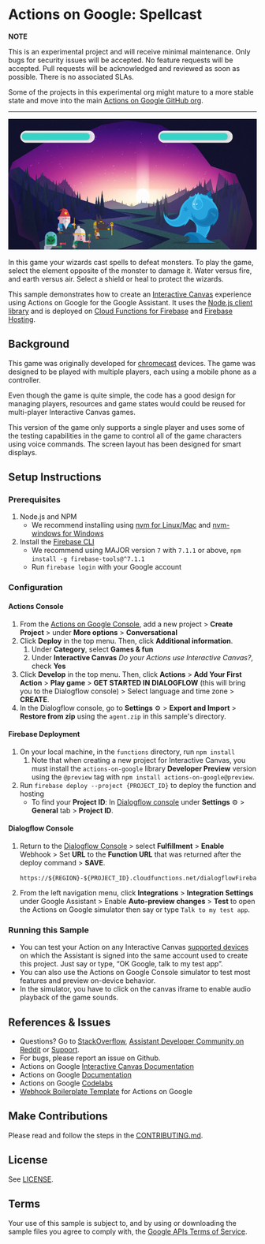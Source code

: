 # Actions on Google: Spellcast

**NOTE**

This is an experimental project and will receive minimal maintenance. Only bugs for security issues will be accepted. No feature requests will be accepted. Pull requests will be acknowledged and reviewed as soon as possible. There is no associated SLAs.

Some of the projects in this experimental org might mature to a more stable state and move into the main [Actions on Google GitHub org](https://github.com/actions-on-google).

---
![Spellcast Game](/public/assets/screenshot.png?raw=true "Spellcast Game")

In this game your wizards cast spells to defeat monsters. To play the game, select the element opposite of the monster to damage it. Water versus fire, and earth versus air. Select a shield or heal to protect the wizards.

This sample demonstrates how to create an [Interactive Canvas](https://developers.google.com/actions/canvas/) experience using Actions on Google for the Google Assistant. It uses the [Node.js client library](https://github.com/actions-on-google/actions-on-google-nodejs) and is deployed on [Cloud Functions for Firebase](https://firebase.google.com/docs/functions/) and [Firebase Hosting](https://firebase.google.com/docs/hosting).

## Background

This game was originally developed for [chromecast](https://developers.google.com/cast) devices. The game was designed to be played with multiple players, each using a mobile phone as a controller.

Even though the game is quite simple, the code has a good design for managing players, resources and game states would could be reused for multi-player Interactive Canvas games.

This version of the game only supports a single player and uses some of the testing capabilities in the game to control all of the game characters using voice commands. The  screen layout has been designed for smart displays.

## Setup Instructions

### Prerequisites

1. Node.js and NPM
   - We recommend installing using [nvm for Linux/Mac](https://github.com/creationix/nvm) and [nvm-windows for Windows](https://github.com/coreybutler/nvm-windows)
2. Install the [Firebase CLI](https://developers.google.com/actions/dialogflow/deploy-fulfillment)
   - We recommend using MAJOR version `7` with `7.1.1` or above, `npm install -g firebase-tools@^7.1.1`
   - Run `firebase login` with your Google account

### Configuration

#### Actions Console

1. From the [Actions on Google Console](https://console.actions.google.com/), add a new project > **Create Project** > under **More options** > **Conversational**
1. Click **Deploy** in the top menu. Then, click **Additional information**.
   1. Under **Category**, select **Games & fun**
   1. Under **Interactive Canvas** _Do your Actions use Interactive Canvas?_, check **Yes**
1. Click **Develop** in the top menu. Then, click **Actions** > **Add Your First Action** > **Play game** > **GET STARTED IN DIALOGFLOW** (this will bring you to the Dialogflow console) > Select language and time zone > **CREATE**.
1. In the Dialogflow console, go to **Settings** ⚙ > **Export and Import** > **Restore from zip** using the `agent.zip` in this sample's directory.

#### Firebase Deployment

1. On your local machine, in the `functions` directory, run `npm install`
   1. Note that when creating a new project for Interactive Canvas, you must install the `actions-on-google` library **Developer Preview** version using the `@preview` tag with `npm install actions-on-google@preview`.
1. Run `firebase deploy --project {PROJECT_ID}` to deploy the function and hosting
   - To find your **Project ID**: In [Dialogflow console](https://console.dialogflow.com/) under **Settings** ⚙ > **General** tab > **Project ID**.

#### Dialogflow Console

1. Return to the [Dialogflow Console](https://console.dialogflow.com) > select **Fulfillment** > **Enable** Webhook > Set **URL** to the **Function URL** that was returned after the deploy command > **SAVE**.
   ```
   https://${REGION}-${PROJECT_ID}.cloudfunctions.net/dialogflowFirebaseFulfillment
   ```
1. From the left navigation menu, click **Integrations** > **Integration Settings** under Google Assistant > Enable **Auto-preview changes** > **Test** to open the Actions on Google simulator then say or type `Talk to my test app`.

### Running this Sample

- You can test your Action on any Interactive Canvas [supported devices](https://developers.google.com/actions/interactivecanvas/#supported_devices) on which the Assistant is signed into the same account used to create this project. Just say or type, “OK Google, talk to my test app”.
- You can also use the Actions on Google Console simulator to test most features and preview on-device behavior.
- In the simulator, you have to click on the canvas iframe to enable audio playback of the game sounds.

## References & Issues

- Questions? Go to [StackOverflow](https://stackoverflow.com/questions/tagged/actions-on-google), [Assistant Developer Community on Reddit](https://www.reddit.com/r/GoogleAssistantDev/) or [Support](https://developers.google.com/actions/support/).
- For bugs, please report an issue on Github.
- Actions on Google [Interactive Canvas Documentation](https://developers.google.com/actions/canvas/)
- Actions on Google [Documentation](https://developers.google.com/actions/extending-the-assistant)
- Actions on Google [Codelabs](https://codelabs.developers.google.com/?cat=Assistant)
- [Webhook Boilerplate Template](https://github.com/actions-on-google/dialogflow-webhook-boilerplate-nodejs) for Actions on Google

## Make Contributions

Please read and follow the steps in the [CONTRIBUTING.md](CONTRIBUTING.md).

## License

See [LICENSE](LICENSE).

## Terms

Your use of this sample is subject to, and by using or downloading the sample files you agree to comply with, the [Google APIs Terms of Service](https://developers.google.com/terms/).
